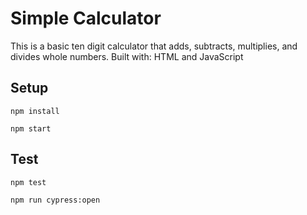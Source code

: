 # Simple Calculator

This is a basic ten digit calculator that adds, subtracts, multiplies, and divides whole numbers.
Built with: HTML and JavaScript

## Setup

```
npm install
```
```
npm start
```

## Test

```
npm test
```
```
npm run cypress:open
```
